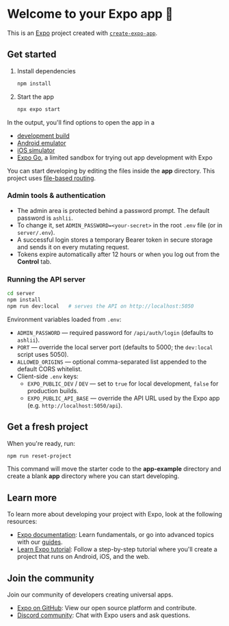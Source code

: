 # Welcome to your Expo app 👋

This is an [Expo](https://expo.dev) project created with [`create-expo-app`](https://www.npmjs.com/package/create-expo-app).

## Get started

1. Install dependencies

   ```bash
   npm install
   ```

2. Start the app

   ```bash
   npx expo start
   ```

In the output, you'll find options to open the app in a

- [development build](https://docs.expo.dev/develop/development-builds/introduction/)
- [Android emulator](https://docs.expo.dev/workflow/android-studio-emulator/)
- [iOS simulator](https://docs.expo.dev/workflow/ios-simulator/)
- [Expo Go](https://expo.dev/go), a limited sandbox for trying out app development with Expo

You can start developing by editing the files inside the **app** directory. This project uses [file-based routing](https://docs.expo.dev/router/introduction).

### Admin tools & authentication

- The admin area is protected behind a password prompt. The default password is `ashlii`.
- To change it, set `ADMIN_PASSWORD=<your-secret>` in the root `.env` file (or in `server/.env`).
- A successful login stores a temporary Bearer token in secure storage and sends it on every mutating request.
- Tokens expire automatically after 12 hours or when you log out from the **Control** tab.

### Running the API server

```bash
cd server
npm install
npm run dev:local   # serves the API on http://localhost:5050
```

Environment variables loaded from `.env`:

- `ADMIN_PASSWORD` — required password for `/api/auth/login` (defaults to `ashlii`).
- `PORT` — override the local server port (defaults to 5000; the `dev:local` script uses 5050).
- `ALLOWED_ORIGINS` — optional comma-separated list appended to the default CORS whitelist.
- Client-side `.env` keys:
  - `EXPO_PUBLIC_DEV` / `DEV` — set to `true` for local development, `false` for production builds.
  - `EXPO_PUBLIC_API_BASE` — override the API URL used by the Expo app (e.g. `http://localhost:5050/api`).

## Get a fresh project

When you're ready, run:

```bash
npm run reset-project
```

This command will move the starter code to the **app-example** directory and create a blank **app** directory where you can start developing.

## Learn more

To learn more about developing your project with Expo, look at the following resources:

- [Expo documentation](https://docs.expo.dev/): Learn fundamentals, or go into advanced topics with our [guides](https://docs.expo.dev/guides).
- [Learn Expo tutorial](https://docs.expo.dev/tutorial/introduction/): Follow a step-by-step tutorial where you'll create a project that runs on Android, iOS, and the web.

## Join the community

Join our community of developers creating universal apps.

- [Expo on GitHub](https://github.com/expo/expo): View our open source platform and contribute.
- [Discord community](https://chat.expo.dev): Chat with Expo users and ask questions.
